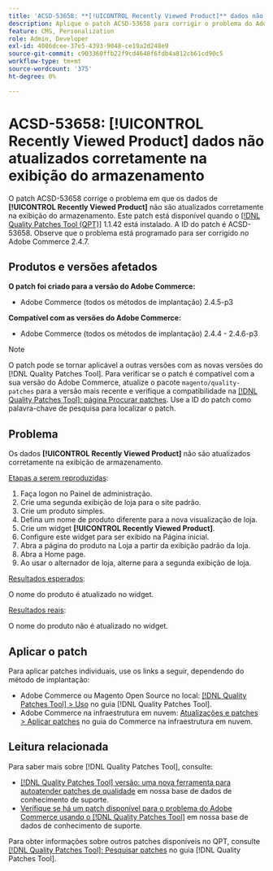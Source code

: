 ```yaml
---
title: 'ACSD-53658: **[!UICONTROL Recently Viewed Product]** dados não atualizados corretamente na exibição do armazenamento'
description: Aplique o patch ACSD-53658 para corrigir o problema do Adobe Commerce em que os dados **[!UICONTROL Recently Viewed Product]** não são atualizados corretamente na exibição da loja.
feature: CMS, Personalization
role: Admin, Developer
exl-id: 4086dcee-37e5-4393-9048-ce19a2d248e9
source-git-commit: c903360ffb22f9cd4648f6fdb4a812cb61cd90c5
workflow-type: tm+mt
source-wordcount: '375'
ht-degree: 0%

---
```


# ACSD-53658: **[!UICONTROL Recently Viewed Product]** dados não atualizados corretamente na exibição do armazenamento

O patch ACSD-53658 corrige o problema em que os dados de **[!UICONTROL Recently Viewed Product]** não são atualizados corretamente na exibição do armazenamento. Este patch está disponível quando o [[!DNL Quality Patches Tool (QPT)]](/help/announcements/adobe-commerce-announcements/magento-quality-patches-released-new-tool-to-self-serve-quality-patches.md) 1.1.42 está instalado. A ID do patch é ACSD-53658. Observe que o problema está programado para ser corrigido no Adobe Commerce 2.4.7.

## Produtos e versões afetados

**O patch foi criado para a versão do Adobe Commerce:**

* Adobe Commerce (todos os métodos de implantação) 2.4.5-p3

**Compatível com as versões do Adobe Commerce:**

* Adobe Commerce (todos os métodos de implantação) 2.4.4 - 2.4.6-p3

>[!NOTE]
>
>O patch pode se tornar aplicável a outras versões com as novas versões do [!DNL Quality Patches Tool]. Para verificar se o patch é compatível com a sua versão do Adobe Commerce, atualize o pacote `magento/quality-patches` para a versão mais recente e verifique a compatibilidade na [[!DNL Quality Patches Tool]: página Procurar patches](https://experienceleague.adobe.com/tools/commerce-quality-patches/index.html?lang=pt-BR). Use a ID do patch como palavra-chave de pesquisa para localizar o patch.

## Problema

Os dados **[!UICONTROL Recently Viewed Product]** não são atualizados corretamente na exibição de armazenamento.

<u>Etapas a serem reproduzidas</u>:

1. Faça logon no Painel de administração.
1. Crie uma segunda exibição de loja para o site padrão.
1. Crie um produto simples.
1. Defina um nome de produto diferente para a nova visualização de loja.
1. Crie um widget **[!UICONTROL Recently Viewed Product]**.
1. Configure este widget para ser exibido na Página inicial.
1. Abra a página do produto na Loja a partir da exibição padrão da loja.
1. Abra a Home page.
1. Ao usar o alternador de loja, alterne para a segunda exibição de loja.

<u>Resultados esperados</u>:

O nome do produto é atualizado no widget.

<u>Resultados reais</u>:

O nome do produto não é atualizado no widget.

## Aplicar o patch

Para aplicar patches individuais, use os links a seguir, dependendo do método de implantação:

* Adobe Commerce ou Magento Open Source no local: [[!DNL Quality Patches Tool] > Uso](https://experienceleague.adobe.com/docs/commerce-operations/tools/quality-patches-tool/usage.html?lang=pt-BR) no guia [!DNL Quality Patches Tool].
* Adobe Commerce na infraestrutura em nuvem: [Atualizações e patches > Aplicar patches](https://experienceleague.adobe.com/docs/commerce-cloud-service/user-guide/develop/upgrade/apply-patches.html?lang=pt-BR) no guia do Commerce na infraestrutura em nuvem.

## Leitura relacionada

Para saber mais sobre [!DNL Quality Patches Tool], consulte:

* [[!DNL Quality Patches Tool] versão: uma nova ferramenta para autoatender patches de qualidade](/help/announcements/adobe-commerce-announcements/magento-quality-patches-released-new-tool-to-self-serve-quality-patches.md) em nossa base de dados de conhecimento de suporte.
* [Verifique se há um patch disponível para o problema do Adobe Commerce usando o [!DNL Quality Patches Tool]](/help/support-tools/patches-available-in-qpt-tool/check-patch-for-magento-issue-with-magento-quality-patches.md) em nossa base de dados de conhecimento de suporte.

Para obter informações sobre outros patches disponíveis no QPT, consulte [[!DNL Quality Patches Tool]: Pesquisar patches](https://experienceleague.adobe.com/tools/commerce-quality-patches/index.html?lang=pt-BR) no guia [!DNL Quality Patches Tool].
